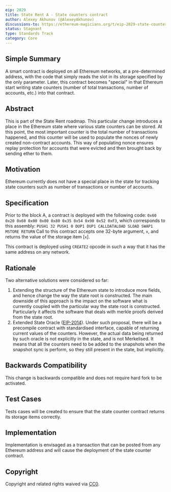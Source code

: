 ```yaml
---
eip: 2029
title: State Rent A - State counters contract
author: Alexey Akhunov (@AlexeyAkhunov)
discussions-to: https://ethereum-magicians.org/t/eip-2029-state-counters-contract-change-a-from-state-rent-v3-proposal/3279
status: Stagnant
type: Standards Track
category: Core
---
```


## Simple Summary
A smart contract is deployed on all Ethereum networks, at a pre-determined address, with the code that simply reads the slot in its storage specified by the
only parameter. Later, this contract becomes "special" in that Ethereum start writing state counters (number of total transactions, number of accounts,
etc.) into that contract.

## Abstract
This is part of the State Rent roadmap. This particular change introduces a place in the Ethereum state where various state counters can be stored. At this
point, the most important counter is the total number of transactions happened, and this counter will be used to populate the nonces of newly created
non-contract accounts. This way of populating nonce ensures replay protection for accounts that were evicted and then brought back by sending ether to them.

## Motivation
Ethereum currently does not have a special place in the state for tracking state counters such as number of transactions or number of accounts.

## Specification
Prior to the block A, a contract is deployed with the following code:
`0x60 0x20 0x60 0x00 0x80 0x80 0x35 0x54 0x90 0x52 0xF3`, which corresponds to this assembly:
`PUSH1 32 PUSH1 0 DUP1 DUP1 CALLDATALOAD SLOAD SWAP1 MSTORE RETURN`
Call to this contract accepts one 32-byte argument, `x`, and returns the value of the storage item [`x`].

This contract is deployed using `CREATE2` opcode in such a way that it has the same address on any network.

## Rationale
Two alternative solutions were considered so far:
1. Extending the structure of the Ethereum state to introduce more fields, and hence change the way the state root is constructed. The main downside of this
approach is the impact on the software what is currently coupled with the particular way the state root is constructed. Particularly it affects the software
that deals with merkle proofs derived from the state root.
2. Extended State Oracle ([EIP-2014](./eip-2014.md)). Under such proposal, there will be a precompile contract with standardised interface, capable of returning
current values of the counters. However, the actual data being returned by such oracle is not explicitly in the state, and is not Merkelised. It means that all the counters need to be added to the snapshots when the snapshot sync is perform, so they still present in the state, but implicitly.

## Backwards Compatibility
This change is backwards compatible and does not require hard fork to be activated.

## Test Cases
Tests cases will be created to ensure that the state counter contract returns its storage items correctly.

## Implementation
Implementation is envisaged as a transaction that can be posted from any Ethereum address and will cause the deployment of the state counter contract.

## Copyright
Copyright and related rights waived via [CC0](../LICENSE.md).
